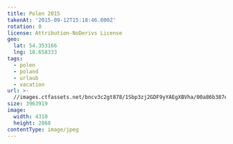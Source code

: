 ```yaml
---
title: Polen 2015
takenAt: '2015-09-12T15:18:46.000Z'
rotation: 0
license: Attribution-NoDerivs License
geo:
  lat: 54.353166
  lng: 18.658333
tags:
  - polen
  - poland
  - urlaub
  - vacation
url: >-
  //images.ctfassets.net/bncv3c2gt878/1Sbp3zj2GDF9yYAEgXBVha/00a86b387eb22d2d0689d1751cf3e016/polen-2015_25931795266_o
size: 3963919
image:
  width: 4310
  height: 2868
contentType: image/jpeg
---
```


